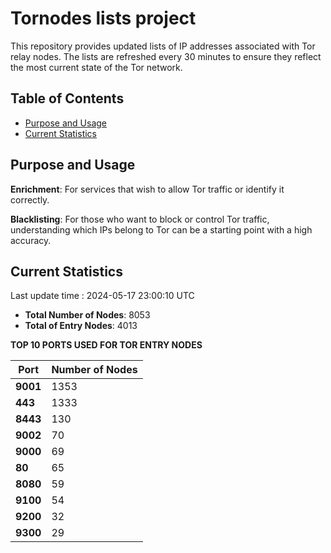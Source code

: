 # Tornodes lists project

This repository provides updated lists of IP addresses associated with Tor relay nodes. The lists are refreshed every 30 minutes to ensure they reflect the most current state of the Tor network.

## Table of Contents

- [Purpose and Usage](#purpose-and-usage)
- [Current Statistics](#current-statistics)


## Purpose and Usage

**Enrichment**: For services that wish to allow Tor traffic or identify it correctly.

**Blacklisting**: For those who want to block or control Tor traffic, understanding which IPs belong to Tor can be a starting point with a high accuracy.

## Current Statistics

Last update time : 2024-05-17 23:00:10 UTC

- **Total Number of Nodes**: 8053
- **Total of Entry Nodes**: 4013

**TOP 10 PORTS USED FOR TOR ENTRY NODES**

| **Port** | **Number of Nodes** |
|------|-----------------|
| **9001**   | 1353  |
| **443**   | 1333  |
| **8443**   | 130  |
| **9002**   | 70  |
| **9000**   | 69  |
| **80**   | 65  |
| **8080**   | 59  |
| **9100**   | 54  |
| **9200**   | 32  |
| **9300**   | 29  |

